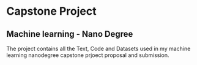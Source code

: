 # Capstone Project
## Machine learning - Nano Degree

The project contains all the Text, Code and Datasets used in my machine learning nanodegree capstone prjoect proposal and submission.

